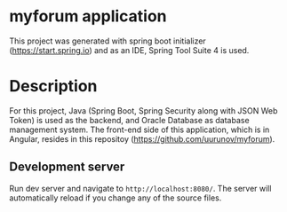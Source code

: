 # myforum application

This project was generated with spring boot initializer (https://start.spring.io) and as an IDE, Spring Tool Suite 4 is used.

# Description

For this project, Java (Spring Boot, Spring Security along with JSON Web Token) is used as the backend, and Oracle Database as database management system. The front-end side of this application, which is in Angular, resides in this repositoy (https://github.com/uurunov/myforum). 

## Development server

Run dev server and navigate to `http://localhost:8080/`. The server will automatically reload if you change any of the source files.
